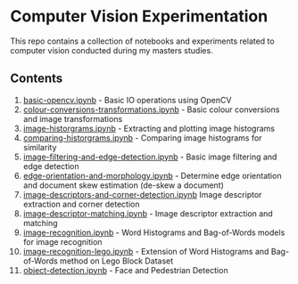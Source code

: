# Computer Vision Experimentation

This repo contains a collection of notebooks and experiments related to computer vision conducted during my masters studies.

## Contents

1. [basic-opencv.ipynb](basic-opencv.ipynb) - Basic IO operations using OpenCV
2. [colour-conversions-transformations.ipynb](colour-conversions-transformations.ipynb) - Basic colour conversions and image transformations
3. [image-historgrams.ipynb](image-historgrams.ipynb) - Extracting and plotting image histograms
4. [comparing-historgrams.ipynb](comparing-historgrams.ipynb) - Comparing image histograms for similarity
5. [image-filtering-and-edge-detection.ipynb](image-filtering-and-edge-detection.ipynb) - Basic image filtering and edge detection
6. [edge-orientation-and-morphology.ipynb](edge-orientation-and-morphology.ipynb) - Determine edge orientation and document skew estimation (de-skew a document)
7. [image-descriptors-and-corner-detection.ipynb](image-descriptors-and-corner-detection.ipynb) Image descriptor extraction and corner detection
8. [image-descriptor-matching.ipynb](image-descriptor-matching.ipynb) - Image descriptor extraction and matching
9. [image-recognition.ipynb](image-recognition.ipynb) - Word Histograms and Bag-of-Words models for image recognition
10. [image-recognition-lego.ipynb](image-recognition-lego.ipynb) - Extension of Word Histograms and Bag-of-Words method on Lego Block Dataset
11. [object-detection.ipynb](object-detection.ipynb) - Face and Pedestrian Detection

